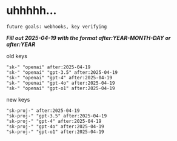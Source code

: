 # uhhhhh...

`future goals: webhooks, key verifying`



***Fill out 2025-04-19 with the format after:YEAR-MONTH-DAY or after:YEAR***

old keys
```
"sk-" "openai" after:2025-04-19
"sk-" "openai" "gpt-3.5" after:2025-04-19
"sk-" "openai" "gpt-4" after:2025-04-19
"sk-" "openai" "gpt-4o" after:2025-04-19
"sk-" "openai" "gpt-o1" after:2025-04-19
```

new keys
```
"sk-proj-" after:2025-04-19
"sk-proj-" "gpt-3.5" after:2025-04-19
"sk-proj-" "gpt-4" after:2025-04-19
"sk-proj-" "gpt-4o" after:2025-04-19
"sk-proj-" "gpt-o1" after:2025-04-19
```
